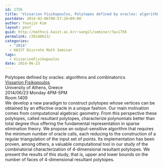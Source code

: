 ```yaml
---
id: 1756
title: 'Vissarion Fisikopoulos, Polytopes defined by oracles: algorithms and combinatorics'
postdate: 2014-03-06T00:57:26+09:00
author: Younjin Kim
layout: post
guid: http://mathsci.kaist.ac.kr/~sangil/seminar/?p=1756
permalink: /20140623/
categories:
  - "2014"
  - KAIST Discrete Math Seminar
tags:
  - VissarionFisikopoulos
date: 2014-06-23
---
```

<div class="talk">
  Polytopes defined by oracles: algorithms and combinatorics
</div>

<div class="speaker">
  <a href="http://cgi.di.uoa.gr/~vfisikop"> Vissarion Fisikopoulos </a><br /> University of Athens, Greece
</div>

<div class="date">
  2014/06/23 Monday 4PM-5PM<br /> Room 1409
</div>

<div class="abstract">
  We develop a new paradigm to construct polytopes whose vertices can be obtained by an effective oracle in a unique fashion. Our main motivation comes from computational algebraic geometry. From this perspective these polytopes, called resultant polytopes, characterize polynomials better than total degree thus offering the fundamental representation in sparse elimination theory. We propose an output-sensitive algorithm that requires the minimum number of oracle calls, each reducing to the construction of a regular triangulation of the input set of points. Its implementation has been proven, among others, a valuable computational tool in our study of the combinatorial characterization of 4-dimensional resultant polytopes. We present the results of this study, that is, upper and lower bounds on the number of faces of 4-dimensional resultant polytopes.
</div>